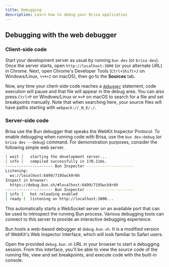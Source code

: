 ```yaml
---
title: Debugging
description: Learn how to debug your Brisa application
---
```


## Debugging with the web debugger

### Client-side code

Start your development server as usual by running `bun dev` (or `brisa dev`). Once the server starts, open `http://localhost:3000` (or your alternate URL) in Chrome. Next, open Chrome's Developer Tools (`Ctrl+Shift+J` on Windows/Linux, `⌥+⌘+I` on macOS), then go to the **Sources** tab.

Now, any time your client-side code reaches a [`debugger`](https://developer.mozilla.org/docs/Web/JavaScript/Reference/Statements/debugger) statement, code execution will pause and that file will appear in the debug area. You can also press `Ctrl+P` on Windows/Linux or `⌘+P` on macOS to search for a file and set breakpoints manually. Note that when searching here, your source files will have paths starting with `webpack://_N_E/./`.

### Server-side code

Brisa use the Bun debugger that speaks the WebKit Inspector Protocol. To enable debugging when running code with Brisa, use the `bun dev:debug` (or `brisa dev --debug`) command. For demonstration purposes, consider the following simple web server.

```sh
[ wait ]   starting the development server...
[ info ]   compiled successfully in 170.11ms.
--------------------- Bun Inspector ---------------------
Listening:
  ws://localhost:6499/7195wck9r6h
Inspect in browser:
  https://debug.bun.sh/#localhost:6499/7195wck9r6h
--------------------- Bun Inspector ---------------------
[ info ]   hot reloading enabled
[ ready ]  listening on http://localhost:3000...
```

This automatically starts a WebSocket server on an available port that can be used to introspect the running Bun process. Various debugging tools can connect to this server to provide an interactive debugging experience.

Bun hosts a web-based debugger at `debug.bun.sh`. It is a modified version of WebKit's Web Inspector Interface, which will look familiar to Safari users.

Open the provided `debug.bun.sh` URL in your browser to start a debugging session. From this interface, you'll be able to view the source code of the running file, view and set breakpoints, and execute code with the built-in console.
